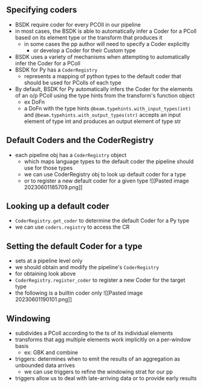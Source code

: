 ## Specifying coders
- BSDK require coder for every PCOll in our pipeline
- in most cases, the BSDK is able to automatically infer a Coder for a PColl based on its element type or the transform that produces it
	- in some cases the pp author will need to specify a Coder explicitly
		- or develop a Coder for their Custom type
- BSDK uses a variety of mechanisms when attempting to automatically infer the Coder for a PColl
- BSDK for Py has a `CoderRegistry`
	- represents a mapping of python types to the default coder that should be used for PColls of each type
- By default, BSDK for Py automatically infers the Coder for the elements of an o/p PColl using the type hints from the transform's function object
	- ex DoFn
	- a DoFn with the type hints `@beam.typehints.with_input_types(int)` and `@beam.typehints.with_output_types(str)` accepts an input element of type int and produces an output element of type str
		

## Default Coders and the CoderRegistry
- each pipeline obj has a `CoderRegistry` object
	- which maps language types to the default coder the pipeline should use for those types
	- we can use CoderRegistry obj to look up default coder for a type
	- or to register a new default coder for a given type
![[Pasted image 20230601185709.png]]

## Looking up a default coder
- `CoderRegistry.get_coder` to determine the default Coder for a Py type
- we can use `coders.registry` to access the CR

## Setting the default Coder for a type
- sets at a pipeline level only
- we should obtain and modify the pipeline's `CoderRegistry`
- for obtaining look above
- `CoderRegistry.register_coder` to register a new Coder for the target type
- the following is a builtin coder only
![[Pasted image 20230601190101.png]]

## Windowing
- subdivides a PColl according to the ts of its individual elements
- transforms that agg multiple elements work implicitly on a per-window basis
	- ex: GBK and combine
- triggers: determines when to emit the results of an aggregation as unbounded data arrives
	- we can use triggers to refine the windowing strat for our pp
- triggers allow us to deal with late-arriving data or to provide early results